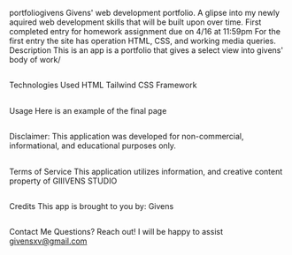 portfoliogivens
Givens' web development portfolio. A glipse into my newly aquired web development skills that will be built upon over time. First completed entry for homework assignment due on 4/16 at 11:59pm
For the first entry the site has operation HTML,  CSS, and working media queries.
Description
This is an app is a portfolio that gives a select view into givens' body of work/ 

##

Technologies Used
HTML
Tailwind CSS Framework


##

Usage
Here is an example of the final page

## 


Disclaimer: This application was developed for non-commercial, informational, and educational purposes only.
## 

Terms of Service
This application utilizes information, and creative content property of GIIIVENS STUDIO

## 

Credits
This app is brought to you by: Givens
## 

Contact Me
Questions? Reach out! I will be happy to assist givensxv@gmail.com
